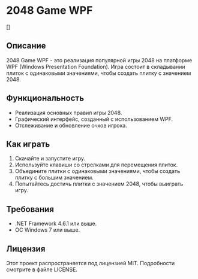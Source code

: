 # 2048 Game WPF

[]

## Описание

2048 Game WPF - это реализация популярной игры 2048 на платформе WPF (Windows Presentation Foundation). Игра состоит в складывании плиток с одинаковыми значениями, чтобы создать плитку с значением 2048.

## Функциональность

- Реализация основных правил игры 2048.
- Графический интерфейс, созданный с использованием WPF.
- Отслеживание и обновление очков игрока.

## Как играть

1. Скачайте и запустите игру.
2. Используйте клавиши со стрелками для перемещения плиток.
3. Объедините плитки с одинаковыми значениями, чтобы создать плитку с большим значением.
4. Попытайтесь достичь плитки с значением 2048, чтобы выиграть игру.

## Требования

- .NET Framework 4.6.1 или выше.
- ОС Windows 7 или выше.

## Лицензия

Этот проект распространяется под лицензией MIT. Подробности смотрите в файле LICENSE.
